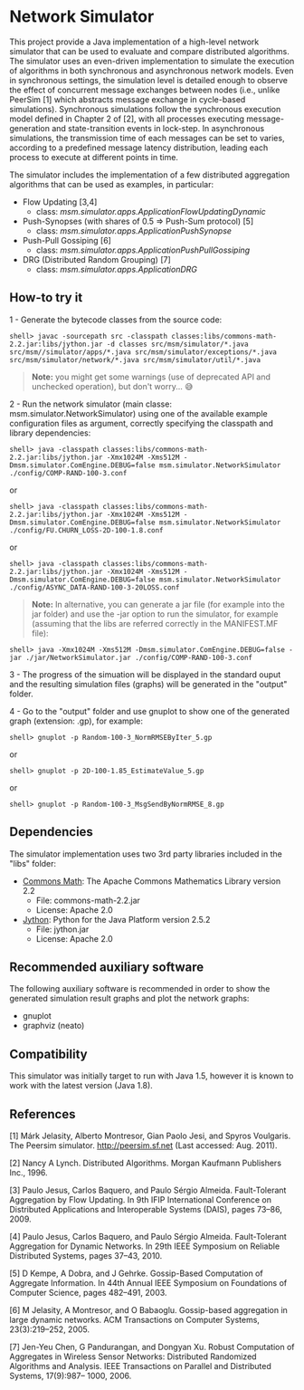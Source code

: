# Network Simulator

This project provide a Java implementation of a high-level network simulator
that can be used to evaluate and compare distributed algorithms. The simulator
uses an even-driven implementation to simulate the execution of algorithms in
both synchronous and asynchronous network models. Even in synchronous
settings, the simulation level is detailed enough to observe the effect of
concurrent message exchanges between nodes (i.e., unlike PeerSim [1] which
abstracts message exchange in cycle-based simulations). Synchronous
simulations follow the synchronous execution model defined in Chapter 2 of
[2], with all processes executing message-generation and state-transition
events in lock-step. In asynchronous simulations, the transmission time of
each messages can be set to varies, according to a predefined message latency
distribution, leading each process to execute at different points in time.

The simulator includes the implementation of a few distributed aggregation 
algorithms that can be used as examples, in particular:
* Flow Updating [3,4]
  * class: _msm.simulator.apps.ApplicationFlowUpdatingDynamic_
* Push-Synopses (with shares of 0.5 => Push-Sum protocol) [5]
  * class: _msm.simulator.apps.ApplicationPushSynopse_
* Push-Pull Gossiping [6]
  * class: _msm.simulator.apps.ApplicationPushPullGossiping_
* DRG (Distributed Random Grouping) [7]
  * class: _msm.simulator.apps.ApplicationDRG_


## How-to try it

1 - Generate the bytecode classes from the source code:

```shell
shell> javac -sourcepath src -classpath classes:libs/commons-math-2.2.jar:libs/jython.jar -d classes src/msm/simulator/*.java src/msm//simulator/apps/*.java src/msm/simulator/exceptions/*.java src/msm/simulator/network/*.java src/msm/simulator/util/*.java
```

>**Note:** you might get some warnings (use of deprecated API and unchecked
operation), but don't worry... :sweat_smile:

2 - Run the network simulator (main classe: msm.simulator.NetworkSimulator)
using one of the available example configuration files as argument, correctly
specifying the classpath and library dependencies: 

```shell
shell> java -classpath classes:libs/commons-math-2.2.jar:libs/jython.jar -Xmx1024M -Xms512M -Dmsm.simulator.ComEngine.DEBUG=false msm.simulator.NetworkSimulator ./config/COMP-RAND-100-3.conf
```

or

```shell
shell> java -classpath classes:libs/commons-math-2.2.jar:libs/jython.jar -Xmx1024M -Xms512M -Dmsm.simulator.ComEngine.DEBUG=false msm.simulator.NetworkSimulator ./config/FU.CHURN_LOSS-2D-100-1.8.conf
```

or

```shell
shell> java -classpath classes:libs/commons-math-2.2.jar:libs/jython.jar -Xmx1024M -Xms512M -Dmsm.simulator.ComEngine.DEBUG=false msm.simulator.NetworkSimulator ./config/ASYNC_DATA-RAND-100-3-20LOSS.conf
```

>**Note:** In alternative, you can generate a jar file (for example into the jar
folder) and use the -jar option to run the simulator, for example (assuming
that the libs are referred correctly in the MANIFEST.MF file):
```shell
shell> java -Xmx1024M -Xms512M -Dmsm.simulator.ComEngine.DEBUG=false -jar ./jar/NetworkSimulator.jar ./config/COMP-RAND-100-3.conf
```

3 - The progress of the simuation will be displayed in the standard ouput and
the resulting simulation files (graphs) will be generated in the "output"
folder.

4 - Go to the "output" folder and use gnuplot to show one of the generated
graph (extension: .gp), for example:

```shell
shell> gnuplot -p Random-100-3_NormRMSEByIter_5.gp
```

or 

```shell
shell> gnuplot -p 2D-100-1.85_EstimateValue_5.gp
```

or 

```shell
shell> gnuplot -p Random-100-3_MsgSendByNormRMSE_8.gp
```

## Dependencies

The simulator implementation uses two 3rd party libraries included in the
"libs" folder:
* [Commons Math](https://commons.apache.org/proper/commons-math/): The Apache Commons Mathematics Library version 2.2
  * File: commons-math-2.2.jar
  * License: Apache 2.0
* [Jython](http://www.jython.org): Python for the Java Platform version 2.5.2
  * File: jython.jar
  * License: Apache 2.0

## Recommended auxiliary software

The following auxiliary software is recommended in order to show the generated
simulation result graphs and plot the network graphs:
* gnuplot 
* graphviz (neato)

## Compatibility

This simulator was initially target to run with Java 1.5, however it is known
to work with the latest version (Java 1.8).

## References

[1] Márk Jelasity, Alberto Montresor, Gian Paolo Jesi, and Spyros Voulgaris.
    The Peersim simulator. http://peersim.sf.net (Last accessed: Aug. 2011).

[2] Nancy A Lynch. Distributed Algorithms. Morgan Kaufmann Publishers Inc.,
    1996.

[3] Paulo Jesus, Carlos Baquero, and Paulo Sérgio Almeida. Fault-Tolerant
    Aggregation by Flow Updating. In 9th IFIP International Conference on 
    Distributed Applications and Interoperable Systems (DAIS), pages 73–86,
    2009.

[4] Paulo Jesus, Carlos Baquero, and Paulo Sérgio Almeida. Fault-Tolerant
    Aggregation for Dynamic Networks. In 29th IEEE Symposium on Reliable
    Distributed Systems, pages 37–43, 2010.

[5] D Kempe, A Dobra, and J Gehrke. Gossip-Based Computation of Aggregate
    Information. In 44th Annual IEEE Symposium on Foundations of Computer
    Science, pages 482–491, 2003.

[6] M Jelasity, A Montresor, and O Babaoglu. Gossip-based aggregation in
    large dynamic networks. ACM Transactions on Computer Systems,
    23(3):219–252, 2005.

[7] Jen-Yeu Chen, G Pandurangan, and Dongyan Xu. Robust Computation of 
    Aggregates in Wireless Sensor Networks: Distributed Randomized Algorithms
    and Analysis. IEEE Transactions on Parallel and Distributed Systems,
    17(9):987– 1000, 2006.
